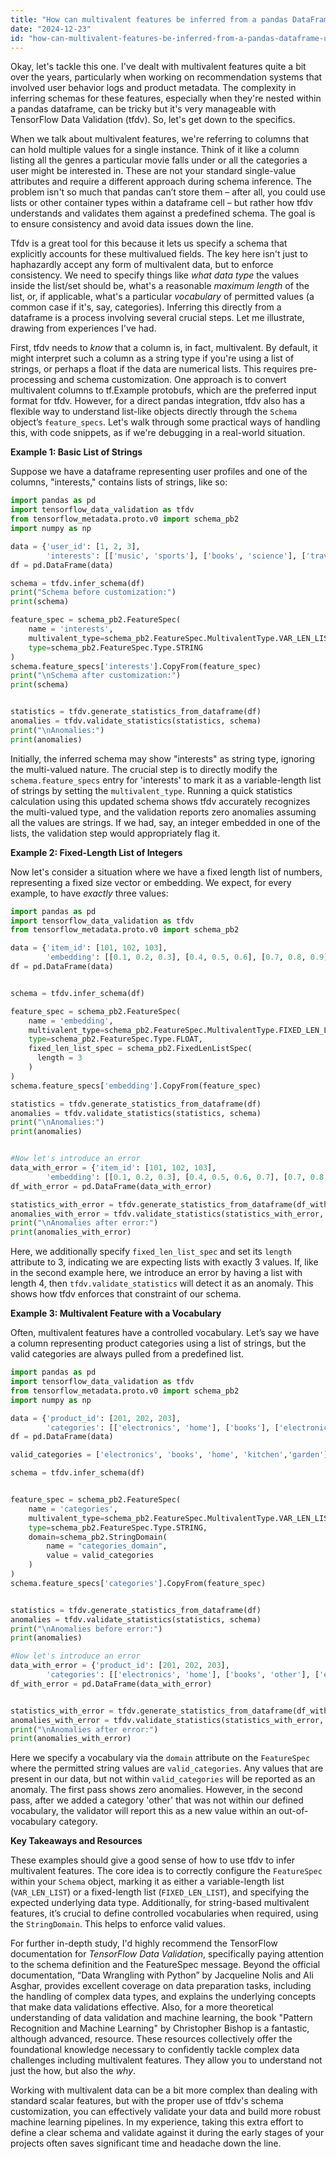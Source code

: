 ```yaml
---
title: "How can multivalent features be inferred from a pandas DataFrame using tfdv?"
date: "2024-12-23"
id: "how-can-multivalent-features-be-inferred-from-a-pandas-dataframe-using-tfdv"
---
```


Okay, let's tackle this one. I've dealt with multivalent features quite a bit over the years, particularly when working on recommendation systems that involved user behavior logs and product metadata. The complexity in inferring schemas for these features, especially when they're nested within a pandas dataframe, can be tricky but it's very manageable with TensorFlow Data Validation (tfdv). So, let's get down to the specifics.

When we talk about multivalent features, we're referring to columns that can hold multiple values for a single instance. Think of it like a column listing all the genres a particular movie falls under or all the categories a user might be interested in. These are not your standard single-value attributes and require a different approach during schema inference. The problem isn't so much that pandas can’t store them – after all, you could use lists or other container types within a dataframe cell – but rather how tfdv understands and validates them against a predefined schema. The goal is to ensure consistency and avoid data issues down the line.

Tfdv is a great tool for this because it lets us specify a schema that explicitly accounts for these multivalued fields. The key here isn't just to haphazardly accept any form of multivalent data, but to enforce consistency. We need to specify things like *what data type* the values inside the list/set should be, what's a reasonable *maximum length* of the list, or, if applicable, what's a particular *vocabulary* of permitted values (a common case if it's, say, categories). Inferring this directly from a dataframe is a process involving several crucial steps. Let me illustrate, drawing from experiences I've had.

First, tfdv needs to *know* that a column is, in fact, multivalent. By default, it might interpret such a column as a string type if you're using a list of strings, or perhaps a float if the data are numerical lists. This requires pre-processing and schema customization. One approach is to convert multivalent columns to tf.Example protobufs, which are the preferred input format for tfdv. However, for a direct pandas integration, tfdv also has a flexible way to understand list-like objects directly through the `Schema` object’s `feature_specs`. Let's walk through some practical ways of handling this, with code snippets, as if we're debugging in a real-world situation.

**Example 1: Basic List of Strings**

Suppose we have a dataframe representing user profiles and one of the columns, "interests," contains lists of strings, like so:

```python
import pandas as pd
import tensorflow_data_validation as tfdv
from tensorflow_metadata.proto.v0 import schema_pb2
import numpy as np

data = {'user_id': [1, 2, 3],
        'interests': [['music', 'sports'], ['books', 'science'], ['travel']]}
df = pd.DataFrame(data)

schema = tfdv.infer_schema(df)
print("Schema before customization:")
print(schema)

feature_spec = schema_pb2.FeatureSpec(
    name = 'interests',
    multivalent_type=schema_pb2.FeatureSpec.MultivalentType.VAR_LEN_LIST,
    type=schema_pb2.FeatureSpec.Type.STRING
)
schema.feature_specs['interests'].CopyFrom(feature_spec)
print("\nSchema after customization:")
print(schema)


statistics = tfdv.generate_statistics_from_dataframe(df)
anomalies = tfdv.validate_statistics(statistics, schema)
print("\nAnomalies:")
print(anomalies)
```

Initially, the inferred schema may show "interests" as string type, ignoring the multi-valued nature. The crucial step is to directly modify the `schema.feature_specs` entry for 'interests' to mark it as a variable-length list of strings by setting the `multivalent_type`. Running a quick statistics calculation using this updated schema shows tfdv accurately recognizes the multi-valued type, and the validation reports zero anomalies assuming all the values are strings. If we had, say, an integer embedded in one of the lists, the validation step would appropriately flag it.

**Example 2: Fixed-Length List of Integers**

Now let's consider a situation where we have a fixed length list of numbers, representing a fixed size vector or embedding. We expect, for every example, to have *exactly* three values:

```python
import pandas as pd
import tensorflow_data_validation as tfdv
from tensorflow_metadata.proto.v0 import schema_pb2

data = {'item_id': [101, 102, 103],
        'embedding': [[0.1, 0.2, 0.3], [0.4, 0.5, 0.6], [0.7, 0.8, 0.9]]}
df = pd.DataFrame(data)


schema = tfdv.infer_schema(df)

feature_spec = schema_pb2.FeatureSpec(
    name = 'embedding',
    multivalent_type=schema_pb2.FeatureSpec.MultivalentType.FIXED_LEN_LIST,
    type=schema_pb2.FeatureSpec.Type.FLOAT,
    fixed_len_list_spec = schema_pb2.FixedLenListSpec(
      length = 3
    )
)
schema.feature_specs['embedding'].CopyFrom(feature_spec)

statistics = tfdv.generate_statistics_from_dataframe(df)
anomalies = tfdv.validate_statistics(statistics, schema)
print("\nAnomalies:")
print(anomalies)


#Now let's introduce an error
data_with_error = {'item_id': [101, 102, 103],
        'embedding': [[0.1, 0.2, 0.3], [0.4, 0.5, 0.6, 0.7], [0.7, 0.8, 0.9]]}
df_with_error = pd.DataFrame(data_with_error)

statistics_with_error = tfdv.generate_statistics_from_dataframe(df_with_error)
anomalies_with_error = tfdv.validate_statistics(statistics_with_error, schema)
print("\nAnomalies after error:")
print(anomalies_with_error)
```

Here, we additionally specify `fixed_len_list_spec` and set its `length` attribute to 3, indicating we are expecting lists with exactly 3 values. If, like in the second example here, we introduce an error by having a list with length 4, then `tfdv.validate_statistics` will detect it as an anomaly. This shows how tfdv enforces that constraint of our schema.

**Example 3: Multivalent Feature with a Vocabulary**

Often, multivalent features have a controlled vocabulary. Let’s say we have a column representing product categories using a list of strings, but the valid categories are always pulled from a predefined list.

```python
import pandas as pd
import tensorflow_data_validation as tfdv
from tensorflow_metadata.proto.v0 import schema_pb2
import numpy as np

data = {'product_id': [201, 202, 203],
        'categories': [['electronics', 'home'], ['books'], ['electronics', 'kitchen']]}
df = pd.DataFrame(data)

valid_categories = ['electronics', 'books', 'home', 'kitchen','garden']

schema = tfdv.infer_schema(df)


feature_spec = schema_pb2.FeatureSpec(
    name = 'categories',
    multivalent_type=schema_pb2.FeatureSpec.MultivalentType.VAR_LEN_LIST,
    type=schema_pb2.FeatureSpec.Type.STRING,
    domain=schema_pb2.StringDomain(
        name = "categories_domain",
        value = valid_categories
    )
)
schema.feature_specs['categories'].CopyFrom(feature_spec)


statistics = tfdv.generate_statistics_from_dataframe(df)
anomalies = tfdv.validate_statistics(statistics, schema)
print("\nAnomalies before error:")
print(anomalies)

#Now let's introduce an error
data_with_error = {'product_id': [201, 202, 203],
        'categories': [['electronics', 'home'], ['books', 'other'], ['electronics', 'kitchen']]}
df_with_error = pd.DataFrame(data_with_error)


statistics_with_error = tfdv.generate_statistics_from_dataframe(df_with_error)
anomalies_with_error = tfdv.validate_statistics(statistics_with_error, schema)
print("\nAnomalies after error:")
print(anomalies_with_error)
```

Here we specify a vocabulary via the `domain` attribute on the `FeatureSpec` where the permitted string values are `valid_categories`. Any values that are present in our data, but not within `valid_categories` will be reported as an anomaly. The first pass shows zero anomalies. However, in the second pass, after we added a category 'other' that was not within our defined vocabulary, the validator will report this as a new value within an out-of-vocabulary category.

**Key Takeaways and Resources**

These examples should give a good sense of how to use tfdv to infer multivalent features. The core idea is to correctly configure the `FeatureSpec` within your `Schema` object, marking it as either a variable-length list (`VAR_LEN_LIST`) or a fixed-length list (`FIXED_LEN_LIST`), and specifying the expected underlying data type. Additionally, for string-based multivalent features, it’s crucial to define controlled vocabularies when required, using the `StringDomain`. This helps to enforce valid values.

For further in-depth study, I'd highly recommend the TensorFlow documentation for *TensorFlow Data Validation*, specifically paying attention to the schema definition and the FeatureSpec message. Beyond the official documentation, “Data Wrangling with Python” by Jacqueline Nolis and Ali Asghar, provides excellent coverage on data preparation tasks, including the handling of complex data types, and explains the underlying concepts that make data validations effective. Also, for a more theoretical understanding of data validation and machine learning, the book "Pattern Recognition and Machine Learning" by Christopher Bishop is a fantastic, although advanced, resource. These resources collectively offer the foundational knowledge necessary to confidently tackle complex data challenges including multivalent features. They allow you to understand not just the how, but also the *why*.

Working with multivalent data can be a bit more complex than dealing with standard scalar features, but with the proper use of tfdv's schema customization, you can effectively validate your data and build more robust machine learning pipelines. In my experience, taking this extra effort to define a clear schema and validate against it during the early stages of your projects often saves significant time and headache down the line.
